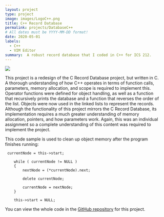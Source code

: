 ```yaml
---
layout: project
type: project
image: images/LogoC++.png
title: C++ Record Database
permalink: projects/DatabaseC++
# All dates must be YYYY-MM-DD format!
date: 2020-05-01
labels:
  - C++
  - VIM Editor
summary:  A robust record database that I coded in C++ for ICS 212.
---
```


<img class="ui image" src="{{ site.baseurl }}/images/Project2UI.png">

This project is a redesign of the C Record Database project, but written in C.  A thorough understanding of how C++ operates in terms of function calls, parameters, memory allocation, and scope is required to implement this.  Operator functions were defined for object handling, as well as a function that recursively prints the database and a function that reverses the order of the list.  Objects were now used in the linked lists to represent the records.  Although the functionality of this project mirrors the C Record Database, its implementation requires a much greater understanding of memory allocation, pointers, and how parameters work. Again, this was an individual assignment so a complete understanding of this content was required to implement the project.

This code sample is used to clean up object memory after the program finishes running:
```
 currentNode = this->start;

    while ( currentNode != NULL )
    {
        nextNode = (*currentNode).next;

        delete currentNode;

        currentNode = nextNode;
    }

    this->start = NULL;
```

You can view the whole code in the [GitHub repository](https://github.com/robert-lemon-uhm/CppRecordDatabase) for this project.
